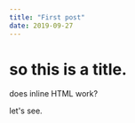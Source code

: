 ```yaml
---
title: "First post"
date: 2019-09-27
---
```

# so this is a title.

does inline HTML work?




<script src="../../../p5.min.js"></script>
<div id="sketch-holder">
  <script>
    
function setup() {
  var canvasDiv = document.getElementById('sketch-holder');
  var width = canvasDiv.offsetWidth;
  var canvas = createCanvas(width, width*9/16);
  canvas.parent('sketch-holder');
}

var t = 0;
var num_balls = 50;
function draw() {
  background(220);
  for (let i = 0; i < 50; i++){
    circle(i*width/50, height/2 + sin(t*(i+50)) * height/4, 20);
  }
  t += 0.001;
}

  </script>
</div>

let's see.
